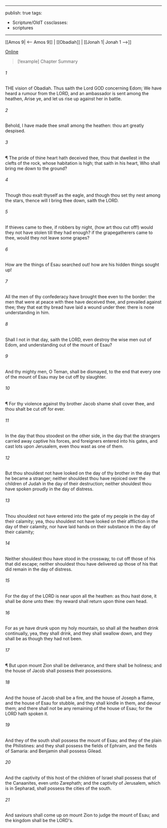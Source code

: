 

---
publish: true
tags:
  - Scripture/OldT
cssclasses:
  - scriptures
---
[[Amos 9| <-- Amos 9]] | [[Obadiah]] | [[Jonah 1| Jonah 1 -->]]

[Online](https://churchofjesuschrist.org/study/scriptures/ot/obad/1?lang=eng)

>[!example] Chapter Summary
>
###### 1
THE vision of Obadiah.  Thus saith the Lord GOD concerning Edom; We have heard a rumour from the LORD, and an ambassador is sent among the heathen, Arise ye, and let us rise up against her in battle.
###### 2
Behold, I have made thee small among the heathen: thou art greatly despised.
###### 3
¶ The pride of thine heart hath deceived thee, thou that dwellest in the clefts of the rock, whose habitation is high; that saith in his heart, Who shall bring me down to the ground?
###### 4
Though thou exalt thyself as the eagle, and though thou set thy nest among the stars, thence will I bring thee down, saith the LORD.
###### 5
If thieves came to thee, if robbers by night, (how art thou cut off!) would they not have stolen till they had enough?  if the grapegatherers came to thee, would they not leave some grapes?
###### 6
How are the things of Esau searched out!  how are his hidden things sought up!
###### 7
All the men of thy confederacy have brought thee even to the border: the men that were at peace with thee have deceived thee, and prevailed against thee; they that eat thy bread have laid a wound under thee: there is none understanding in him.
###### 8
Shall I not in that day, saith the LORD, even destroy the wise men out of Edom, and understanding out of the mount of Esau?
###### 9
And thy mighty men, O Teman, shall be dismayed, to the end that every one of the mount of Esau may be cut off by slaughter.
###### 10
¶ For thy violence against thy brother Jacob shame shall cover thee, and thou shalt be cut off for ever.
###### 11
In the day that thou stoodest on the other side, in the day that the strangers carried away captive his forces, and foreigners entered into his gates, and cast lots upon Jerusalem, even thou wast as one of them.
###### 12
But thou shouldest not have looked on the day of thy brother in the day that he became a stranger; neither shouldest thou have rejoiced over the children of Judah in the day of their destruction; neither shouldest thou have spoken proudly in the day of distress.
###### 13
Thou shouldest not have entered into the gate of my people in the day of their calamity; yea, thou shouldest not have looked on their affliction in the day of their calamity, nor have laid hands on their substance in the day of their calamity;
###### 14
Neither shouldest thou have stood in the crossway, to cut off those of his that did escape; neither shouldest thou have delivered up those of his that did remain in the day of distress.
###### 15
For the day of the LORD is near upon all the heathen: as thou hast done, it shall be done unto thee: thy reward shall return upon thine own head.
###### 16
For as ye have drunk upon my holy mountain, so shall all the heathen drink continually, yea, they shall drink, and they shall swallow down, and they shall be as though they had not been.
###### 17
¶ But upon mount Zion shall be deliverance, and there shall be holiness; and the house of Jacob shall possess their possessions.
###### 18
And the house of Jacob shall be a fire, and the house of Joseph a flame, and the house of Esau for stubble, and they shall kindle in them, and devour them; and there shall not be any remaining of the house of Esau; for the LORD hath spoken it.
###### 19
And they of the south shall possess the mount of Esau; and they of the plain the Philistines: and they shall possess the fields of Ephraim, and the fields of Samaria: and Benjamin shall possess Gilead.
###### 20
And the captivity of this host of the children of Israel shall possess that of the Canaanites, even unto Zarephath; and the captivity of Jerusalem, which is in Sepharad, shall possess the cities of the south.
###### 21
And saviours shall come up on mount Zion to judge the mount of Esau; and the kingdom shall be the LORD's.



